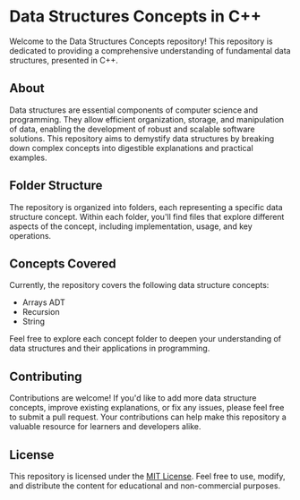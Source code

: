 # Data Structures Concepts in C++

Welcome to the Data Structures Concepts repository! This repository is dedicated to providing a comprehensive understanding of fundamental data structures, presented in C++.

## About

Data structures are essential components of computer science and programming. They allow efficient organization, storage, and manipulation of data, enabling the development of robust and scalable software solutions. This repository aims to demystify data structures by breaking down complex concepts into digestible explanations and practical examples.

## Folder Structure

The repository is organized into folders, each representing a specific data structure concept. Within each folder, you'll find files that explore different aspects of the concept, including implementation, usage, and key operations.

## Concepts Covered

Currently, the repository covers the following data structure concepts:

- Arrays ADT
- Recursion
- String

Feel free to explore each concept folder to deepen your understanding of data structures and their applications in programming.

## Contributing

Contributions are welcome! If you'd like to add more data structure concepts, improve existing explanations, or fix any issues, please feel free to submit a pull request. Your contributions can help make this repository a valuable resource for learners and developers alike.

## License

This repository is licensed under the [MIT License](LICENSE). Feel free to use, modify, and distribute the content for educational and non-commercial purposes.
